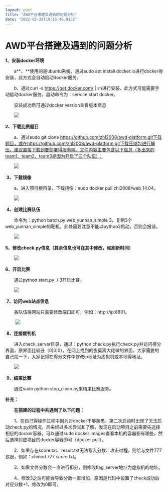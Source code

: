 ```yaml
---
layout: post
title: "AWD平台搭建及遇到的问题分析"
date: "2022-05-28T19:15:46.915Z"
---
```

AWD平台搭建及遇到的问题分析
===============

**1、安装docker环境**

　　a**、**使用的是ubuntu系统，通过sudo apt install docker.io进行docker得安装，此方式会自动启动docker服务。

　　b、通过curl -s https://get.docker.com/ | sh进行安装，此方式可能需要手动启动docker服务，启动命令为：service start docker。

　　安装成功后可通过docker version查看版本信息

　　![](https://img2022.cnblogs.com/blog/2834847/202205/2834847-20220518142712894-439438955.png)

**2、下载比赛题目**

　　a、通过sudo git clone https://github.com/zhl2008/awd-platform.git下载题目，或在https://github.com/zhl2008/awd-platform.git下载压缩包进行解压，建议直接下载到要部署得服务端。文件内容主要包含以下信息（多出来的team1、team2、team3是因为开启了三个队伍）：

　　![](https://img2022.cnblogs.com/blog/2834847/202205/2834847-20220518143246957-1309190082.png)

 **3、下载镜像**

　　a、进入项目根目录，下载镜像：sudo docker pull zhl2008/web\_14.04。

　　![](https://img2022.cnblogs.com/blog/2834847/202205/2834847-20220518143757807-1131404042.png)

 **4、创建比赛队伍**

　　命令为：python batch.py web\_yunnan\_simple 3，复制3个web\_yunnan\_simple的靶机，此处需要注意不能以python3启动，否则会报错。

　　![](https://img2022.cnblogs.com/blog/2834847/202205/2834847-20220518144057255-359083700.png)

**5、修改check.py信息（其余信息也可在其中修改，如刷新时间）**

　　![](https://img2022.cnblogs.com/blog/2834847/202205/2834847-20220518144258955-835649326.png)

**6、开启比赛**

　　通过python start.py ./ 3开启比赛。

　　![](https://img2022.cnblogs.com/blog/2834847/202205/2834847-20220518144503435-2088546143.png)

 **7、访问web站点信息**

　　各队伍得网站只需要修改端口即可，例如：http://ip:8801。

 　　![](https://img2022.cnblogs.com/blog/2834847/202205/2834847-20220518144810728-217967950.png)

 **8、连接裁判机**

　　进入check\_server目录，通过：python check.py执行check.py并访问得分界面，原界面比较丑（0|0|0），在网上找到的夜莫离大佬做的界面，大家需要的自己找一下，大家记得在得分文件中修改ip地址为虚拟机或本地得地址。

　　![](https://img2022.cnblogs.com/blog/2834847/202205/2834847-20220518145133845-515163981.png)

 **9、结束比赛**

　　通过sudo python stop\_clean.py来结束比赛服务。

**补充：**

　　**在搭建的过程中共遇到了以下问题：**

　　1、在自己得操作过程中因为对docker不够熟悉，第二次启动时出现了无法启动check.py的情况，后来经过多次尝试和了解，发现在启动项目之前需要先选择相应的docker容器，可以通过sudo docker images查看本机的容器都有哪些，然后选择对应项目的docker容器即可（docker pull）。

　　2、如果存在score.txt、result.txt无法写入分数、攻击过程，则给与文件777权限，例如：chmod 777 score.txt。

　　3、如果文件分数会一直进行扣分，则修改flag\_server地址为虚拟机的地址。

　　4、修改3之后可能会导致分数一直增加，原因是代码中设置了check成功后对应分数+1，修改为0即可。
